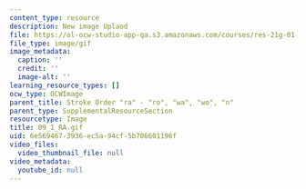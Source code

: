 ```yaml
---
content_type: resource
description: New image Uplaod
file: https://ol-ocw-studio-app-qa.s3.amazonaws.com/courses/res-21g-01-kana-spring-2010/6e5694673936ec5a94cf5b706601196f_09_1_RA.gif
file_type: image/gif
image_metadata:
  caption: ''
  credit: ''
  image-alt: ''
learning_resource_types: []
ocw_type: OCWImage
parent_title: Stroke Order "ra" - "ro", "wa", "wo", "n"
parent_type: SupplementalResourceSection
resourcetype: Image
title: 09_1_RA.gif
uid: 6e569467-3936-ec5a-94cf-5b706601196f
video_files:
  video_thumbnail_file: null
video_metadata:
  youtube_id: null
---
```

